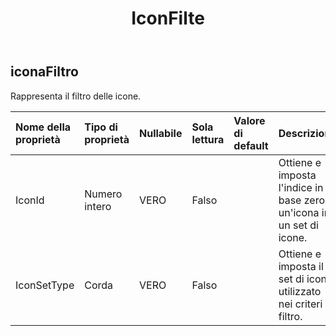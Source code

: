 ﻿---
title: IconFilte
second_title: Aspose.Cells Cloud Documen
type: docs
url: /it/specification/model/iconfilter/
description: "Aspose.Cells Specifica del modello Cloud: IconFilter. Gestisci facilmente Excel e altri fogli di calcolo con funzionalità come apertura, generazione, modifica, divisione, unione, confronto e conversione"
kwords: Excel, Office, Foglio di calcolo, Cloud REST API, IconFilter
weight: 50
---
## **iconaFiltro**

 Rappresenta il filtro delle icone.

| Nome della proprietà| Tipo di proprietà| Nullabile| Sola lettura| Valore di default| Descrizione|
|:- |:- |:- |:- |:- |:- |
| IconId| Numero intero| VERO| Falso|| Ottiene e imposta l'indice in base zero di un'icona in un set di icone.|
| IconSetType| Corda| VERO| Falso|| Ottiene e imposta il set di icone utilizzato nei criteri di filtro.|

